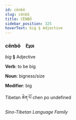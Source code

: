 ```yaml
---
id: cënbö
slug: cënbö
title: CËNBÖ
sidebar_position: 325
hoverText: big § Adjective
---
```


### cënbö&emsp;<span kind="abugida">ꞇ̃ʇʋı</span>

*big* **§** Adjective

**Verb**: to be big

**Noun**: bigness/size

**Modifier**: big

Tibetan ཆེན་པོ chen po undefined

*Sino-Tibetan Language Family*